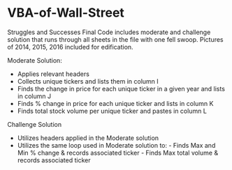 # VBA-of-Wall-Street
Struggles and Successes
Final Code includes moderate and challenge solution that runs through all sheets in the file with one fell swoop.
Pictures of 2014, 2015, 2016 included for edification.

Moderate Solution:
  - Applies relevant headers
  - Collects unique tickers and lists them in column I
  - Finds the change in price for each unique ticker in a given year and lists in column J
  - Finds % change in price for each unique ticker and lists in column K
  - Finds total stock volume per unique ticker and pastes in column L

Challenge Solution
  - Utilizes headers applied in the Moderate solution
  - Utilizes the same loop used in Moderate solution to: 
    	- Finds Max and Min % change & records associated ticker
    	- Finds Max total volume & records associated ticker
  

  
